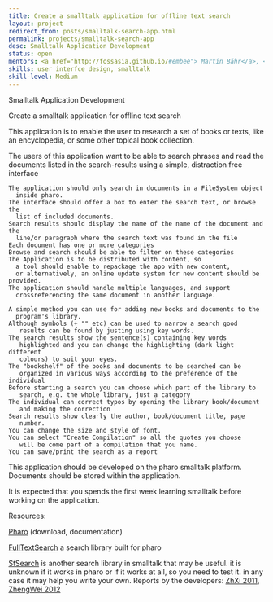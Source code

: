 ```yaml
---
title: Create a smalltalk application for offline text search
layout: project
redirect_from: posts/smalltalk-search-app.html
permalink: projects/smalltalk-search-app
desc: Smalltalk Application Development
status: open
mentors: <a href="http://fossasia.github.io/#embee"> Martin Bähr</a>, <a href="http://seandenigris.com">Sean P. DeNigris</a>
skills: user interfce design, smalltalk
skill-level: Medium
---
```

Smalltalk Application Development


Create a smalltalk application for offline text search


This application is to enable the user to research a set of books or texts,
like an encyclopedia, or some other topical book collection.

The users of this application want to be able to search phrases and read the
documents listed in the search-results using a simple, distraction free
interface

    The application should only search in documents in a FileSystem object
      inside pharo.
    The interface should offer a box to enter the search text, or browse the
      list of included documents.
    Search results should display the name of the name of the document and the
      line/or paragraph where the search text was found in the file
    Each document has one or more categories
    Browse and search should be able to filter on these categories
    The Application is to be distributed with content, so
      a tool should enable to repackage the app with new content,
      or alternatively, an online update system for new content should be provided.
    The application should handle multiple languages, and support
      crossreferencing the same document in another language.

    A simple method you can use for adding new books and documents to the
      program's library.
    Although symbols (+ "" etc) can be used to narrow a search good
       results can be found by justing using key words.
    The search results show the sentence(s) containing key words
       highlighted and you can change the highlighting (dark light different
       colours) to suit your eyes.
    The "bookshelf" of the books and documents to be searched can be
       organized in various ways according to the preference of the individual 
    Before starting a search you can choose which part of the library to
       search, e.g. the whole library, just a category
    The individual can correct typos by opening the library book/document
       and making the correction
    Search results show clearly the author, book/document title, page
       number.
    You can change the size and style of font.
    You can select "Create Compilation" so all the quotes you choose
       will be come part of a compilation that you name.
    You can save/print the search as a report

This application should be developed on the pharo smalltalk platform. Documents
should be stored within the application.

It is expected that you spends the first week learning smalltalk before working
on the application.

Resources: 

  [Pharo]( http://pharo.org/ ) (download, documentation)

  [FullTextSearch]( http://smalltalkhub.com/#!/~BenjA/FullTextSearch ) a search
    library built for pharo

  [StSearch]( http://www.squeaksource.com/StSearch/ ) is another search library in
    smalltalk that may be useful. it is unknown if it works in pharo or if it
    works at all, so you need to test it. in any case it may help you write your own.
    Reports by the developers: 
    [ZhXi 2011]( http://askoh.com/misc/stsearch/FYP_Report_ZheXi.pdf ),
    [ZhengWei 2012]( http://askoh.com/misc/stsearch/FYP_Report_ZhengWei.pdf )

